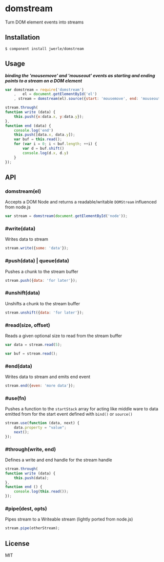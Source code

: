 
# domstream

Turn DOM element events into streams

## Installation

`$ component install jwerle/domstream`

## Usage

***binding the 'mousemove' and 'mouseout' events as starting and ending points to a stream on a DOM element***

```js
var domstream = require('domstream')
	,	el = document.getElementById('el')
	, stream = domstream(el).source({start: 'mousemove', end: 'mouseout'})

stream.through(
function write (data) {
	this.push({x:data.x, y:data.y});
},
function end (data) {
	console.log('end')
	this.push([data.x, data.y]);
	var buf = this.read();
	for (var i = 0; i < buf.length; ++i) {
		var d = buf.shift()
		console.log(d.x, d.y)
	}
});
```

## API

### domstream(el)

Accepts a DOM Node and returns a readable/writable `DOMStream` influenced from node.js

```js
var stream = domstream(document.getElementById('node'));
```

### #write(data)

Writes data to stream

```js
stream.write({some: 'data'});
```

### #push(data) | queue(data)

Pushes a chunk to the stream buffer

```js
stream.push({data: 'for later'});
```

### #unshift(data)

Unshifts a chunk to the stream buffer

```js
stream.unshift({data: 'for later'});
```

### #read(size, offset)

Reads a given optional size to read from the stream buffer

```js
var data = stream.read(5);
```

```js
var buf = stream.read();
```

### #end(data)

Writes data to stream and emits end event

```js
stream.end({even: 'more data'});
```

### #use(fn)

Pushes a function to the `startStack` array for acting like middle ware to data emitted from for the start event defined with `bind()` or `source()`

```js
stream.use(function (data, next) {
	data.property = "value";
	next();
});
```

### #through(write, end)

Defines a write and end handle for the stream handle

```js
stream.through(
function write (data) {
	this.push(data);
},
function end () {
	console.log(this.read());
});
```

### #pipe(dest, opts)

Pipes stream to a Writeable stream (lightly ported from node.js)

```js
stream.pipe(otherStream);
```

## License

  MIT
